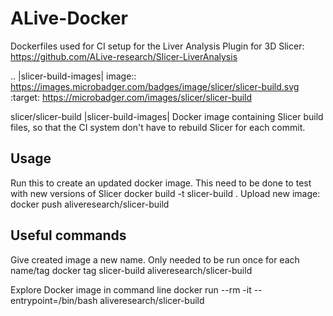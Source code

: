 # ALive-Docker
Dockerfiles used for CI setup for the Liver Analysis Plugin for 3D Slicer:
https://github.com/ALive-research/Slicer-LiverAnalysis

.. |slicer-build-images| image:: https://images.microbadger.com/badges/image/slicer/slicer-build.svg
  :target: https://microbadger.com/images/slicer/slicer-build
  
slicer/slicer-build
  |slicer-build-images| Docker image containing Slicer build files, so that the CI system don't have to rebuild Slicer for each commit. 

## Usage
Run this to create an updated docker image. This need to be done to test with new versions of Slicer
    docker build -t slicer-build .
Upload new image:
    docker push aliveresearch/slicer-build
	
## Useful commands
Give created image a new name. Only needed to be run once for each name/tag
    docker tag slicer-build aliveresearch/slicer-build

Explore Docker image in command line
    docker run --rm -it --entrypoint=/bin/bash aliveresearch/slicer-build
